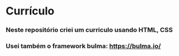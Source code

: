 # Currículo

### Neste repositório criei um curriculo usando HTML, CSS

### Usei também o framework bulma: <https://bulma.io/>
